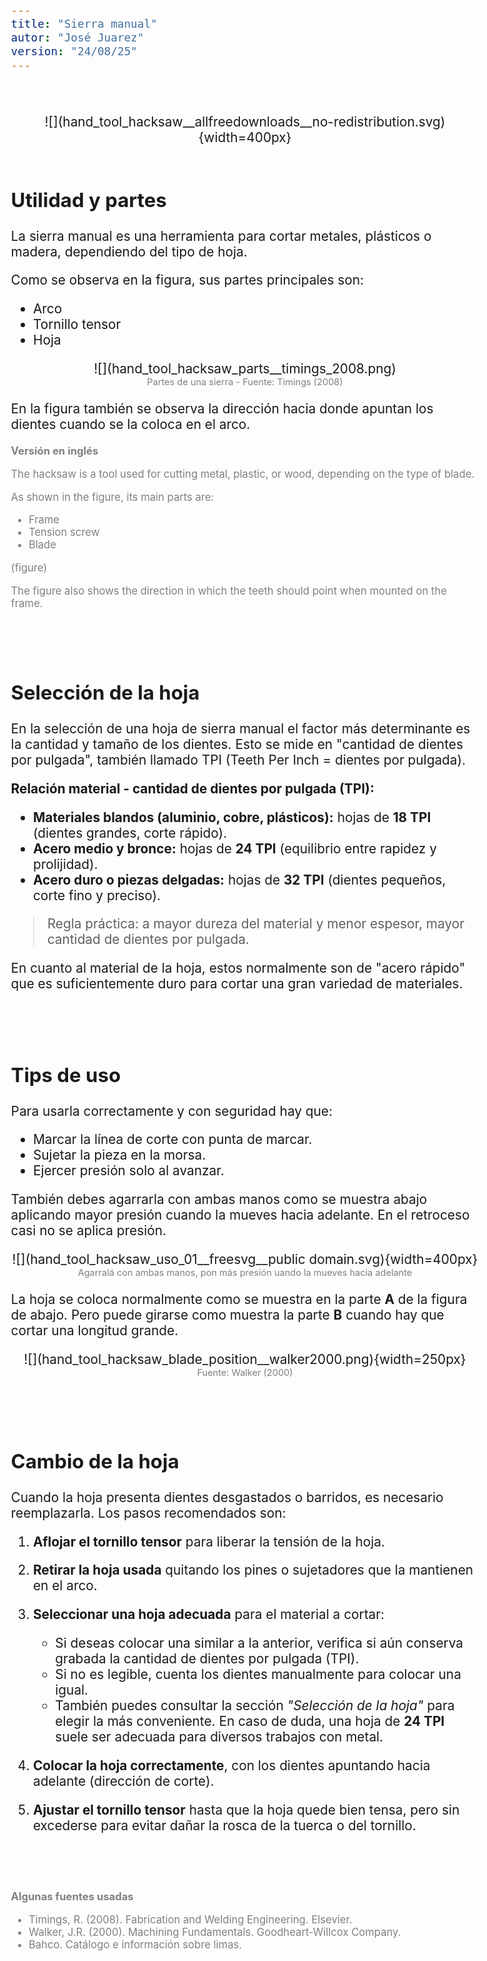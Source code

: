 ```yaml
---
title: "Sierra manual"
autor: "José Juarez"
version: "24/08/25"
---
```


<span hidden>Local path of the file: "H:/im/stec3/lessons/"</span>
<span hidden>Local path of images: "H:/im/stec3/_i/"</span>

<br>

<span hidden>Image</span>
   <center>![](hand_tool_hacksaw__allfreedownloads__no-redistribution.svg){width=400px}</center>


<br>


## Utilidad y partes

La sierra manual es una herramienta para cortar metales, plásticos o madera, dependiendo del tipo de hoja.

Como se observa en la figura, sus partes principales son:

- Arco
- Tornillo tensor
- Hoja

<span hidden>Image</span>
   <center>![](hand_tool_hacksaw_parts__timings_2008.png)</center>
   <center><span class="grey3 size70">Partes de una sierra - Fuente: Timings (2008)</span></center>

En la figura también se observa la dirección hacia donde apuntan los dientes cuando se la coloca en el arco.

<div class="grey3 size80">

**Versión en inglés**

The hacksaw is a tool used for cutting metal, plastic, or wood, depending on the type of blade.

As shown in the figure, its main parts are:

* Frame
* Tension screw
* Blade

(figure)

The figure also shows the direction in which the teeth should point when mounted on the frame.

</div>


<br><br>


## Selección de la hoja

En la selección de una hoja de sierra manual el factor más determinante es la cantidad y tamaño de los dientes. Esto se mide en "cantidad de dientes por pulgada", también llamado TPI (Teeth Per Inch = dientes por pulgada).

**Relación material - cantidad de dientes por pulgada (TPI):**

* **Materiales blandos (aluminio, cobre, plásticos):** hojas de **18 TPI** (dientes grandes, corte rápido).
* **Acero medio y bronce:** hojas de **24 TPI** (equilibrio entre rapidez y prolijidad).
* **Acero duro o piezas delgadas:** hojas de **32 TPI** (dientes pequeños, corte fino y preciso).

> Regla práctica: a mayor dureza del material y menor espesor, mayor cantidad de dientes por pulgada.

En cuanto al material de la hoja, estos normalmente son de "acero rápido" que es suficientemente duro para cortar una gran variedad de materiales.


<br><br>


## Tips de uso

Para usarla correctamente y con seguridad hay que:

* Marcar la línea de corte con punta de marcar.
* Sujetar la pieza en la morsa.
* Ejercer presión solo al avanzar.

También debes agarrarla con ambas manos como se muestra abajo aplicando mayor presión cuando la mueves hacia adelante. En el retroceso casi no se aplica presión.

<span hidden>Image</span>
   <center>![](hand_tool_hacksaw_uso_01__freesvg__public domain.svg){width=400px}</center>
   <center><span class="grey3 size70">Agarralá con ambas manos, pon más presión uando la mueves hacia adelante</span></center>

La hoja se coloca normalmente como se muestra en la parte **A** de la figura de abajo. Pero puede girarse como muestra la parte **B** cuando hay que cortar una longitud grande.

<span hidden>Image</span>
   <center>![](hand_tool_hacksaw_blade_position__walker2000.png){width=250px}</center>
   <center><span class="grey3 size70">Fuente: Walker (2000)</span></center>


<br><br>


## Cambio de la hoja

Cuando la hoja presenta dientes desgastados o barridos, es necesario reemplazarla. Los pasos recomendados son:

1. **Aflojar el tornillo tensor** para liberar la tensión de la hoja.
2. **Retirar la hoja usada** quitando los pines o sujetadores que la mantienen en el arco.
3. **Seleccionar una hoja adecuada** para el material a cortar:

   * Si deseas colocar una similar a la anterior, verifica si aún conserva grabada la cantidad de dientes por pulgada (TPI).
   * Si no es legible, cuenta los dientes manualmente para colocar una igual.
   * También puedes consultar la sección *"Selección de la hoja"* para elegir la más conveniente. En caso de duda, una hoja de **24 TPI** suele ser adecuada para diversos trabajos con metal.
4. **Colocar la hoja correctamente**, con los dientes apuntando hacia adelante (dirección de corte).
5. **Ajustar el tornillo tensor** hasta que la hoja quede bien tensa, pero sin excederse para evitar dañar la rosca de la tuerca o del tornillo.


<br><br>


<div class="grey3 size80">

**Algunas fuentes usadas**

- Timings, R. (2008). Fabrication and Welding Engineering. Elsevier.
- Walker, J.R. (2000). Machining Fundamentals. Goodheart-Willcox Company.
- Bahco. Catálogo e información sobre limas.

</div>


<!-- HTML style definitions -->
<style>
/* Colors */
.grey1 {color: #b3b3b3;} /* my light-grey */
.grey2 {color: #999999;} /* my middle-grey */
.grey3 {color: #808080;} /* my dark-grey */
.blue1 {color: #6495ed;} /* nvim blue */
.blue2 {color: #276cdf;} /* Andrew Ng Blue */
.sky1 {color: #7dbed8;} /* nvim sky */
.sky2 {color: #27a2db;}   /* my sky */
.green {color: #81b524;} /* my green */
.red1 {color: #ec5469;} /* my coral-red */
.red2 {color: #f44336;} /* my red */
.rose {color: #ec9998:} /* nvim rose */
.gold {color: #df9d43;} /* Andrew Ng gold */
.orange1 {color: #fda556;} /* nvim orange */
.orange2 {color: #ff9505;} /*Andrew Ng orange */
.purple1 {color: #ff40ff;} /* Andrew Ng purple */
.purple2 {color: #d164d7;} /* Andrew Ng purple */
/* Font Size */
.size90 {font-size: 0.9em;}
.size85 {font-size: 0.85em;}
.size80 {font-size: 0.8em;}
.size70 {font-size: 0.7em;}
.size60 {font-size: 0.6em;}
.size50 {font-size: 0.5em;}
/* Document General Font Size */
body {font-size: 1.3em;}
</style>
<!-- Use <span> inline and <div> with several lines --->
